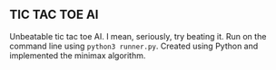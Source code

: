 ## TIC TAC TOE AI

Unbeatable tic tac toe AI. I mean, seriously, try beating it. Run on the command line using ```python3 runner.py```.
Created using Python and implemented the minimax algorithm.
